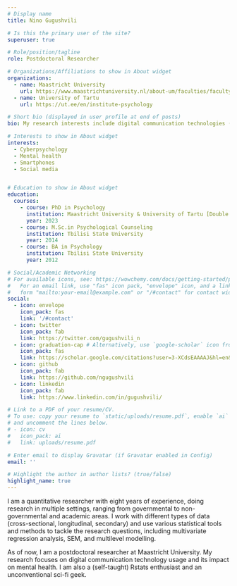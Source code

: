 ```yaml
---
# Display name
title: Nino Gugushvili

# Is this the primary user of the site?
superuser: true

# Role/position/tagline
role: Postdoctoral Researcher

# Organizations/Affiliations to show in About widget
organizations:
  - name: Maastricht University
    url: https://www.maastrichtuniversity.nl/about-um/faculties/faculty-psychology-and-neuroscience
  - name: University of Tartu 
    url: https://ut.ee/en/institute-psychology

# Short bio (displayed in user profile at end of posts)
bio: My research interests include digital communication technologies (smartphones & social media) computer-mediated communication, and mental health.

# Interests to show in About widget
interests:
  - Cyberpsychology
  - Mental health
  - Smartphones
  - Social media


# Education to show in About widget
education:
  courses:
    - course: PhD in Psychology
      institution: Maastricht University & University of Tartu [Double degree]
      year: 2023
    - course: M.Sc.in Psychological Counseling
      institution: Tbilisi State University
      year: 2014
    - course: BA in Psychology
      institution: Tbilisi State University
      year: 2012

# Social/Academic Networking
# For available icons, see: https://wowchemy.com/docs/getting-started/page-builder/#icons
#   For an email link, use "fas" icon pack, "envelope" icon, and a link in the
#   form "mailto:your-email@example.com" or "/#contact" for contact widget.
social:
  - icon: envelope
    icon_pack: fas
    link: '/#contact'
  - icon: twitter
    icon_pack: fab
    link: https://twitter.com/gugushvili_n
  - icon: graduation-cap # Alternatively, use `google-scholar` icon from `ai` icon pack
    icon_pack: fas
    link: https://scholar.google.com/citations?user=3-XCdsEAAAAJ&hl=en&inst=13291755310766122872&oi=ao
  - icon: github
    icon_pack: fab
    link: https://github.com/ngugushvili
  - icon: linkedin
    icon_pack: fab
    link: https://www.linkedin.com/in/gugushvili/

# Link to a PDF of your resume/CV.
# To use: copy your resume to `static/uploads/resume.pdf`, enable `ai` icons in `params.toml`,
# and uncomment the lines below.
# - icon: cv
#   icon_pack: ai
#   link: uploads/resume.pdf

# Enter email to display Gravatar (if Gravatar enabled in Config)
email: ''

# Highlight the author in author lists? (true/false)
highlight_name: true
---
```


I am a quantitative researcher with eight years of experience, doing research in multiple settings, ranging from governmental to non-governmental and academic areas. I  work with different types of data (cross-sectional, longitudinal, secondary) and use various statistical tools and methods to tackle the research questions, including multivariate regression analysis, SEM, and multilevel modelling. 

As of now, I am a postdoctoral researcher at Maastricht University. My research focuses on digital communication technology usage and its impact on mental health. I am also a (self-taught) Rstats enthusiast and an unconventional sci-fi geek.


